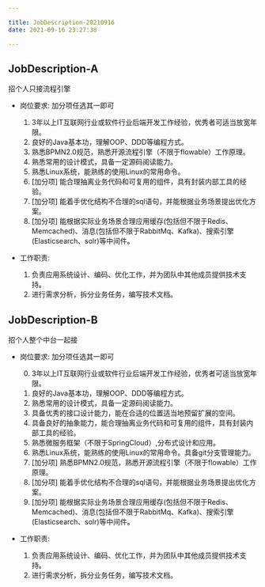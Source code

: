 ```yaml
---

title: JobDescription-20210916
date: 2021-09-16 23:27:38

---
```


<!--more-->

## JobDescription-A

招个人只接流程引擎

- 岗位要求: 加分项任选其一即可

  1. 3年以上IT互联网行业或软件行业后端开发工作经验，优秀者可适当放宽年限。
  2. 良好的Java基本功，理解OOP、DDD等编程方式。
  3. 熟悉BPMN2.0规范，熟悉开源流程引擎（不限于flowable）工作原理。
  4. 熟悉常用的设计模式，具备一定源码阅读能力。
  5. 熟悉Linux系统，能熟练的使用Linux的常用命令。
  6. [加分项] 能合理抽离业务代码和可复用的组件，具有封装内部工具的经验。
  7. [加分项] 能着手优化结构不合理的sql语句，并能根据业务场景提出优化方案。
  8. [加分项] 能根据实际业务场景合理应用缓存(包括但不限于Redis、Memcached)、消息(包括但不限于RabbitMq、Kafka)、搜索引擎(Elasticsearch、solr)等中间件。

- 工作职责:

  1. 负责应用系统设计、编码、优化工作，并为团队中其他成员提供技术支持。
  2. 进行需求分析，拆分业务任务，编写技术文档。

## JobDescription-B

招个人整个中台一起接

- 岗位要求: 加分项任选其一即可

  0. 3年以上IT互联网行业或软件行业后端开发工作经验，优秀者可适当放宽年限。
  1. 良好的Java基本功，理解OOP、DDD等编程方式。
  2. 熟悉常用的设计模式，具备一定源码阅读能力。
  3. 具备优秀的接口设计能力，能在合适的位置适当地预留扩展的空间。
  4. 具备良好的抽象能力，能合理抽离业务代码和可复用的组件，具有封装内部工具的经验。
  5. 熟悉微服务框架（不限于SpringCloud）,分布式设计和应用。
  6. 熟悉Linux系统，能熟练的使用Linux的常用命令。具备git分支管理能力。
  7. [加分项] 熟悉BPMN2.0规范，熟悉开源流程引擎（不限于flowable）工作原理。
  8. [加分项] 能着手优化结构不合理的sql语句，并能根据业务场景提出优化方案。
  9. [加分项] 能根据实际业务场景合理应用缓存(包括但不限于Redis、Memcached)、消息(包括但不限于RabbitMq、Kafka)、搜索引擎(Elasticsearch、solr)等中间件。

- 工作职责:

  1. 负责应用系统设计、编码、优化工作，并为团队中其他成员提供技术支持。
  2. 进行需求分析，拆分业务任务，编写技术文档。
